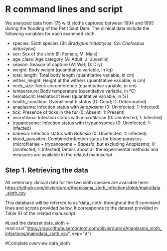 # **R command lines and script**

We analyzed data from 175 wild sloths captured between 1994 and 1995 during the flooding of the Petit Saut Dam. The clinical data include the following variables for each examined sloth: 
- species: Sloth species (Bt: *Bradypus tridactylus*; Cd: *Choloepus didactylus*)
- sex: Sex of the sloth (F: Female; M: Male)
- age_class: Age category (A: Adult; J: Juvenile)
- season: Season of capture (W: Wet; D: Dry)
- weight: Body weight (quantitative variable, in kg)
- total_length: Total body length (quantitative variable, in cm)
- wither_height: Height at the withers (quantitative variable, in cm)
- neck_size: Neck circumference (quantitative variable, in cm)
- temperature: Body temperature (quantitative variable, in °C)
- hematocrit: Hematocrit level (quantitative variable, in %)
- health_condition: Overall health status (G: Good; D: Deteriorated)
- anaplasma: Infection status with *Anaplasma* (0: Uninfected; 1: Infected)
- tick: Presence of ticks in the fur (0: Absent; 1: Present)
- microfilaria: Infection status with microfilariae (0: Uninfected; 1: Infected)
- trypanosome: Infection status with trypanosomes (0: Uninfected; 1: Infected)
- babesia: Infection status with _Babesia_ (0: Uninfected; 1: Infected)
- blood_parasites: Combined infection status for blood parasites (microfilariae + trypanosome + _Babesia_, but excluding _Anaplasma_; 0: Uninfected; 1: Infected)
Details about all the experimental methods and measures are available in the related manuscript.


## Step 1. Retrieving the data

All veterinary clinical data for the two sloth species are available here: https://github.com/olivierduron/Anaplasma_sloth_infections/blob/main/data_sloth.csv

This database will be referred to as 'data_sloth' throughout the R command lines and scripts provided below. It corresponds to the dataset provided in Table S1 of the related manuscript.

#Load the dateset
data_sloth <- read.csv("https://raw.githubusercontent.com/olivierduron/Anaplasma_sloth_infections/main/data_sloth.csv", sep="\t")

#Complete overview
data_sloth

